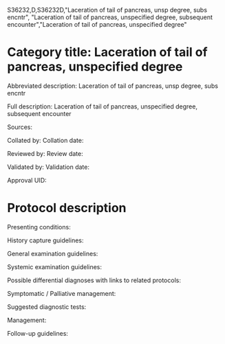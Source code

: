 S36232,D,S36232D,"Laceration of tail of pancreas, unsp degree, subs encntr", "Laceration of tail of pancreas, unspecified degree, subsequent encounter","Laceration of tail of pancreas, unspecified degree"
# Category title: Laceration of tail of pancreas, unspecified degree

Abbreviated description: Laceration of tail of pancreas, unsp degree, subs encntr

Full description: Laceration of tail of pancreas, unspecified degree, subsequent encounter

Sources:

Collated by:
Collation date:

Reviewed by:
Review date:

Validated by:
Validation date:

Approval UID:

# Protocol description

Presenting conditions:

History capture guidelines:

General examination guidelines:

Systemic examination guidelines:

Possible differential diagnoses with links to related protocols:

Symptomatic / Palliative management:

Suggested diagnostic tests:

Management:

Follow-up guidelines:
